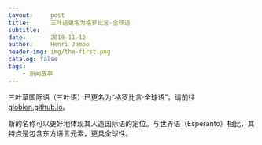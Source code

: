```yaml
---
layout:     post
title:      三叶语更名为格罗比言·全球语
subtitle:   
date:       2019-11-12
author:     Henri Jambo
header-img: img/the-first.png
catalog: false
tags:
    - 新闻故事
---
```



三叶草国际语（三叶语）已更名为“格罗比言·全球语”。请前往[globien.github.io](https://globien.github.io)。

新的名称可以更好地体现其人造国际语的定位。与世界语（Esperanto）相比，其特点是包含东方语言元素，更具全球性。
